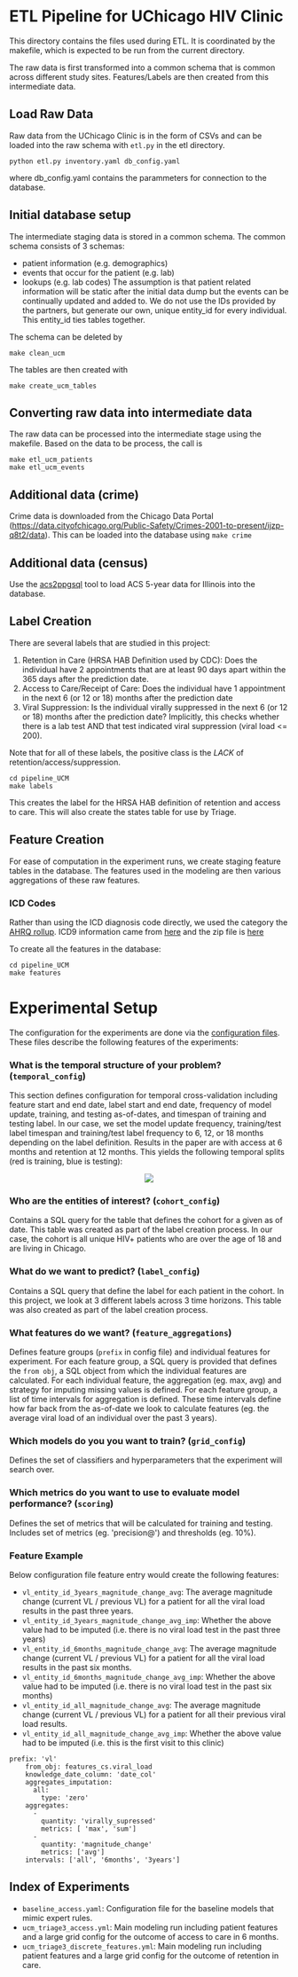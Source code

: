 # ETL Pipeline for UChicago HIV Clinic

This directory contains the files used during ETL.
It is coordinated by the makefile, which is expected to be run from the
current directory.

The raw data is first transformed into a common schema that is common across
different study sites. Features/Labels are then created from this
intermediate data.

## Load Raw Data

Raw data from the UChicago Clinic is in the form of CSVs and can be loaded into the raw schema with `etl.py` in the
etl directory.
```
python etl.py inventory.yaml db_config.yaml
```
where db_config.yaml contains the parammeters for connection to the database.

## Initial database setup

The intermediate staging data is stored in a common schema.
The common schema consists of 3 schemas:
- patient information (e.g. demographics)
- events that occur for the patient (e.g. lab)
- lookups (e.g. lab codes)
The assumption is that patient related information will be static after the initial data dump but the events
can be continually updated and added to.
We do not use the IDs provided by the partners, but generate our own, unique entity_id for every individual. This entity_id ties tables together.

The schema can be deleted by
```
make clean_ucm
```
The tables are then created with
```
make create_ucm_tables
```


## Converting raw data into intermediate data
The raw data can be processed into the intermediate stage using the makefile.
Based on the data to be process, the call is
```
make etl_ucm_patients
make etl_ucm_events
```

## Additional data (crime)
Crime data is downloaded from the Chicago Data Portal (https://data.cityofchicago.org/Public-Safety/Crimes-2001-to-present/ijzp-q8t2/data).
This can be loaded into the database using ```make crime```

## Additional data (census)
Use the [acs2ppgsql](https://github.com/dssg/acs2pgsql) tool to load ACS 5-year data for Illinois into the database.

## Label Creation
There are several labels that are studied in this project:
1. Retention in Care (HRSA HAB Definition used by CDC): Does the individual have 2 appointments that are at least 90 days apart within the 365 days after the prediction date.
2. Access to Care/Receipt of Care: Does the individual have 1 appointment in the next 6 (or 12 or 18) months after the prediction date
3. Viral Suppression: Is the individual virally suppressed in the next 6 (or 12 or 18) months after the prediction date? Implicitly, this checks whether there is a lab test AND that test indicated viral suppression (viral load <= 200).

Note that for all of these labels, the positive class is the *LACK* of retention/access/suppression.

```
cd pipeline_UCM
make labels
```
This creates the label for the HRSA HAB definition of retention and access to care. This will also create the states table for use by Triage.

## Feature Creation
For ease of computation in the experiment runs, we create staging feature tables in the database. The features used in the modeling are then various aggregations of these raw features.

### ICD Codes
Rather than using the ICD diagnosis code directly, we used the category the [AHRQ rollup](https://www.hcup-us.ahrq.gov/tools_software.jsp). ICD9 information came from [here](https://www.hcup-us.ahrq.gov/toolssoftware/ccs/ccs.jsp#download) and the zip file is [here](https://www.hcup-us.ahrq.gov/toolssoftware/ccs/Single_Level_CCS_2015.zip)

To create all the features in the database:
```
cd pipeline_UCM
make features
```

# Experimental Setup
The configuration for the experiments are done via the [configuration files](https://github.com/dssg/hiv-retention-private/tree/master/pipeline_UCM/configs). These files describe the following features of the experiments:

### What is the temporal structure of your problem? (`temporal_config`) 

This section defines configuration for temporal cross-validation including feature start and end date, label start and end date, frequency of model update, training, and testing as-of-dates, and timespan of training and testing label. In our case, we set the model update frequency, training/test label timespan and training/test label frequency to 6, 12, or 18 months depending on the label definition. Results in the paper are with access at 6 months and retention at 12 months. 
This yields the following temporal splits (red is training, blue is testing):

<p align="center">
  <img src="https://github.com/dssg/hiv-retention-public/blob/master/pipeline_UCM/time_splits.png">
</p>

### Who are the entities of interest? (`cohort_config`)

Contains a SQL query for the table that defines the cohort for a given as of date. This table was created as part of the label creation process. In our case, the cohort is all unique HIV+ patients who are over the age of 18 and are living in Chicago.

### What do we want to predict? (`label_config`) 

Contains a SQL query that define the label for each patient in the cohort. In this project, we look at 3 different labels across 3 time horizons. This table was also created as part of the label creation process. 

### What features do we want? (`feature_aggregations`)
Defines feature groups (`prefix` in config file) and individual features for experiment. For each feature group, a SQL query is provided that defines the `from obj`, a SQL object from which the individual features are calculated. For each individual feature, the aggregation (eg. max, avg) and strategy for imputing missing values is defined. For each feature group, a list of time intervals for aggregation is defined. These time intervals define how far back from the as-of-date we look to calculate features (eg. the average viral load of an individual over the past 3 years). 

### Which models do you you want to train? (`grid_config`) 
Defines the set of classifiers and hyperparameters that the experiment will search over.

### Which metrics do you want to use to evaluate model performance? (`scoring`)
Defines the set of metrics that will be calculated for training and testing. Includes set of metrics (eg. 'precision@') and thresholds (eg. 10%). 

### Feature Example

Below configuration file feature entry would create the following features:
- `vl_entity_id_3years_magnitude_change_avg`: The average magnitude change (current VL / previous VL) for a patient for all the viral load results in the past three years.
- `vl_entity_id_3years_magnitude_change_avg_imp`: Whether the above value had to be imputed (i.e. there is no viral load test in the past three years)
- `vl_entity_id_6months_magnitude_change_avg`: The average magnitude change (current VL / previous VL) for a patient for all the viral load results in the past six months.
- `vl_entity_id_6months_magnitude_change_avg_imp`: Whether the above value had to be imputed (i.e. there is no viral load test in the past six months)
- `vl_entity_id_all_magnitude_change_avg`: The average magnitude change (current VL / previous VL) for a patient for all their previous viral load results.
- `vl_entity_id_all_magnitude_change_avg_imp`: Whether the above value had to be imputed (i.e. this is the first visit to this clinic)
 
```
prefix: 'vl'
    from_obj: features_cs.viral_load
    knowledge_date_column: 'date_col'
    aggregates_imputation:
      all:
        type: 'zero'
    aggregates:
      -
        quantity: 'virally_supressed'
        metrics: [ 'max', 'sum']
      -
        quantity: 'magnitude_change'
        metrics: ['avg']
    intervals: ['all', '6months', '3years']
```

## Index of Experiments
- `baseline_access.yaml`: Configuration file for the baseline models that mimic expert rules.
- `ucm_triage3_access.yml`: Main modeling run including patient features and a large grid config for the outcome of access to care in 6 months. 
- `ucm_triage3_discrete_features.yml`: Main modeling run including patient features and a large grid config for the outcome of retention in care.
